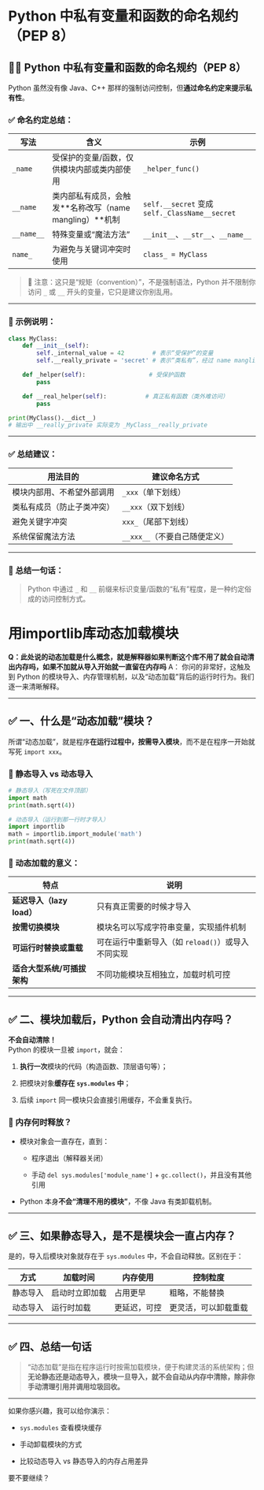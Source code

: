 # Python 中私有变量和函数的命名规约（PEP 8）

## 🧑‍💻 Python 中私有变量和函数的命名规约（PEP 8）

Python 虽然没有像 Java、C++ 那样的强制访问控制，但**通过命名约定来提示私有性**。

### ✅ 命名约定总结：

|写法|含义|示例|
|---|---|---|
|`_name`|受保护的变量/函数，仅供模块内部或类内部使用|`_helper_func()`|
|`__name`|类内部私有成员，会触发**名称改写（name mangling）**机制|`self.__secret` 变成 `self._ClassName__secret`|
|`__name__`|特殊变量或“魔法方法”|`__init__`、`__str__`、`__name__`|
|`name_`|为避免与关键词冲突时使用|`class_ = MyClass`|

> 🚨 注意：这只是“规矩（convention）”，不是强制语法，Python 并不限制你访问 `_` 或 `__` 开头的变量，它只是建议你别乱用。

---

### 🧪 示例说明：

```python
class MyClass:
    def __init__(self):
        self._internal_value = 42        # 表示“受保护”的变量
        self.__really_private = 'secret' # 表示“类私有”，经过 name mangling

    def _helper(self):                  # 受保护函数
        pass

    def __real_helper(self):           # 真正私有函数（类外难访问）
        pass

print(MyClass().__dict__)
# 输出中 __really_private 实际变为 _MyClass__really_private
```

---

### ✅ 总结建议：

|用法目的|建议命名方式|
|---|---|
|模块内部用、不希望外部调用|`_xxx`（单下划线）|
|类私有成员（防止子类冲突）|`__xxx`（双下划线）|
|避免关键字冲突|`xxx_`（尾部下划线）|
|系统保留魔法方法|`__xxx__`（不要自己随便定义）|

---

### 📌 总结一句话：

> Python 中通过 `_` 和 `__` 前缀来标识变量/函数的“私有”程度，是一种约定俗成的访问控制方式。

# 用importlib库动态加载模块
**Q：此处说的动态加载是什么概念，就是解释器如果判断这个库不用了就会自动清出内存吗，如果不加就从导入开始就一直留在内存吗**
A：
你问的非常好，这触及到 Python 的模块导入、内存管理机制，以及“动态加载”背后的运行时行为。我们逐一来清晰解释。

---

## ✅ 一、什么是“动态加载”模块？

所谓“动态加载”，就是程序**在运行过程中，按需导入模块**，而不是在程序一开始就写死 `import xxx`。

### 🌰 静态导入 vs 动态导入

```python
# 静态导入（写死在文件顶部）
import math
print(math.sqrt(4))

# 动态导入（运行到那一行时才导入）
import importlib
math = importlib.import_module('math')
print(math.sqrt(4))
```

### 🔁 动态加载的意义：

|特点|说明|
|---|---|
|**延迟导入（lazy load）**|只有真正需要的时候才导入|
|**按需切换模块**|模块名可以写成字符串变量，实现插件机制|
|**可运行时替换或重载**|可在运行中重新导入（如 `reload()`）或导入不同实现|
|**适合大型系统/可插拔架构**|不同功能模块互相独立，加载时机可控|

---

## ✅ 二、模块加载后，Python 会自动清出内存吗？

**不会自动清除！**  
Python 的模块一旦被 `import`，就会：

1. **执行一次**模块的代码（构造函数、顶层语句等）；
    
2. 把模块对象**缓存在 `sys.modules` 中**；
    
3. 后续 `import` 同一模块只会直接引用缓存，不会重复执行。
    

### 🧠 内存何时释放？

- 模块对象会一直存在，直到：
    
    - 程序退出（解释器关闭）
        
    - 手动 `del sys.modules['module_name']` + `gc.collect()`，并且没有其他引用
        
- Python 本身**不会“清理不用的模块”**，不像 Java 有类卸载机制。
    

---

## ✅ 三、如果静态导入，是不是模块会一直占内存？

是的，导入后模块对象就存在于 `sys.modules` 中，不会自动释放。区别在于：

|方式|加载时间|内存使用|控制粒度|
|---|---|---|---|
|静态导入|启动时立即加载|占用更早|粗略，不能替换|
|动态导入|运行时加载|更延迟，可控|更灵活，可以卸载重载|

---

## ✅ 四、总结一句话

> “动态加载”是指在程序运行时按需加载模块，便于构建灵活的系统架构；但**无论静态还是动态导入，模块一旦导入，就不会自动从内存中清除，除非你手动清理引用并调用垃圾回收。**

---

如果你感兴趣，我可以给你演示：

- `sys.modules` 查看模块缓存
    
- 手动卸载模块的方式
    
- 比较动态导入 vs 静态导入的内存占用差异
    

要不要继续？